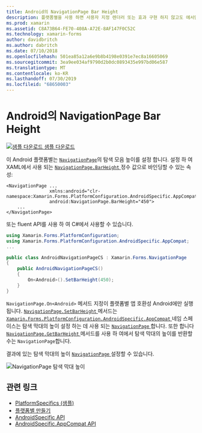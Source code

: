 ```yaml
---
title: Android의 NavigationPage Bar Height
description: 플랫폼별을 사용 하면 사용자 지정 렌더러 또는 효과 구현 하지 않고도 에서만 특정 플랫폼에서 사용할 수 있는 기능을 사용할 수 있습니다. 이 문서에서는 NavigationPage의 탐색 모음 높이를 설정 하는 Android 플랫폼별를 사용 하는 방법을 설명 합니다.
ms.prod: xamarin
ms.assetid: C8A73B64-FE70-408A-A72E-8AF147F0C52C
ms.technology: xamarin-forms
author: davidbritch
ms.author: dabritch
ms.date: 07/10/2018
ms.openlocfilehash: 501ea85a12a6e9b8b4198e0391e7ec8a16605069
ms.sourcegitcommit: 3ea9ee034af9790d2b0dc0893435e997bd06e587
ms.translationtype: MT
ms.contentlocale: ko-KR
ms.lasthandoff: 07/30/2019
ms.locfileid: "68650003"
---
```

# <a name="navigationpage-bar-height-on-android"></a>Android의 NavigationPage Bar Height

[![샘플 다운로드](~/media/shared/download.png) 샘플 다운로드](https://docs.microsoft.com/samples/xamarin/xamarin-forms-samples/userinterface-platformspecifics)

이 Android 플랫폼별는 [`NavigationPage`](xref:Xamarin.Forms.NavigationPage)의 탐색 모음 높이를 설정 합니다. 설정 하 여 XAML에서 사용 되는 [ `NavigationPage.BarHeight` ](xref:Xamarin.Forms.PlatformConfiguration.AndroidSpecific.AppCompat.NavigationPage.BarHeightProperty) 정수 값으로 바인딩할 수 있는 속성:

```xaml
<NavigationPage ...
                xmlns:android="clr-namespace:Xamarin.Forms.PlatformConfiguration.AndroidSpecific.AppCompat;assembly=Xamarin.Forms.Core"
                android:NavigationPage.BarHeight="450">
    ...
</NavigationPage>
```

또는 fluent API를 사용 하 여 C#에서 사용할 수 있습니다.

```csharp
using Xamarin.Forms.PlatformConfiguration;
using Xamarin.Forms.PlatformConfiguration.AndroidSpecific.AppCompat;
...

public class AndroidNavigationPageCS : Xamarin.Forms.NavigationPage
{
    public AndroidNavigationPageCS()
    {
        On<Android>().SetBarHeight(450);
    }
}
```

`NavigationPage.On<Android>` 메서드 지정이 플랫폼별 앱 호환성 Android에만 실행 됩니다. [ `NavigationPage.SetBarHeight` ](xref:Xamarin.Forms.PlatformConfiguration.AndroidSpecific.AppCompat.NavigationPage.SetBarHeight(Xamarin.Forms.IPlatformElementConfiguration{Xamarin.Forms.PlatformConfiguration.Android,Xamarin.Forms.NavigationPage},System.Int32)) 메서드는 [ `Xamarin.Forms.PlatformConfiguration.AndroidSpecific.AppCompat` ](xref:Xamarin.Forms.PlatformConfiguration.AndroidSpecific.AppCompat) 네임 스페이스는 탐색 막대의 높이 설정 하는 데 사용 되는 [ `NavigationPage` ](xref:Xamarin.Forms.NavigationPage)합니다. 또한 합니다 [ `NavigationPage.GetBarHeight` ](xref:Xamarin.Forms.PlatformConfiguration.AndroidSpecific.AppCompat.NavigationPage.GetBarHeight(Xamarin.Forms.IPlatformElementConfiguration{Xamarin.Forms.PlatformConfiguration.Android,Xamarin.Forms.NavigationPage})) 메서드를 사용 하 여에서 탐색 막대의 높이를 반환할 수는 `NavigationPage`합니다.

결과에 있는 탐색 막대의 높이 [ `NavigationPage` ](xref:Xamarin.Forms.NavigationPage) 설정할 수 있습니다.

![](navigationpage-bar-height-images/navigationpage-barheight.png "NavigationPage 탐색 막대 높이")

## <a name="related-links"></a>관련 링크

- [PlatformSpecifics (샘플)](https://docs.microsoft.com/samples/xamarin/xamarin-forms-samples/userinterface-platformspecifics)
- [플랫폼별 만들기](~/xamarin-forms/platform/platform-specifics/index.md#creating-platform-specifics)
- [AndroidSpecific API](xref:Xamarin.Forms.PlatformConfiguration.AndroidSpecific)
- [AndroidSpecific.AppCompat API](xref:Xamarin.Forms.PlatformConfiguration.AndroidSpecific.AppCompat)
